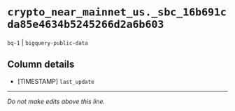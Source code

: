 # `crypto_near_mainnet_us._sbc_16b691cda85e4634b5245266d2a6b603`
`bq-1` | `bigquery-public-data`

## Column details
* [TIMESTAMP] `last_update`

-------------------------------------------------------------------------------
*Do not make edits above this line.*
